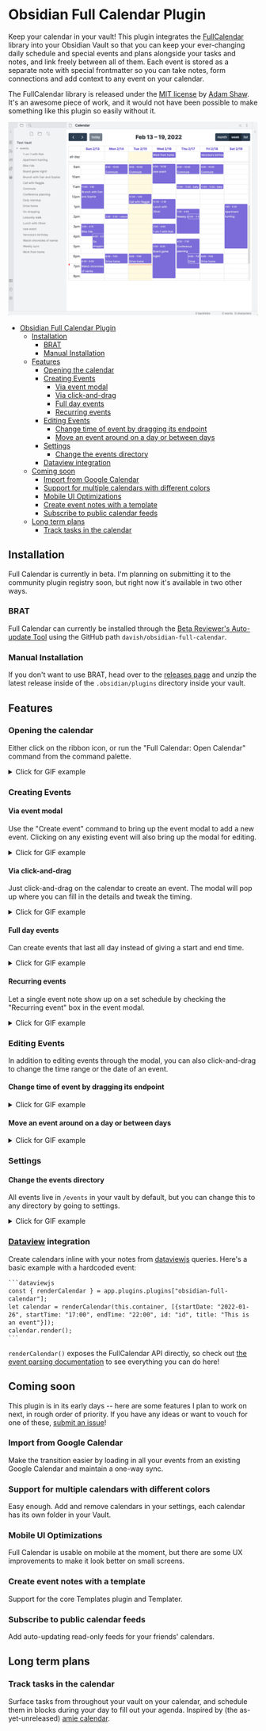 # Obsidian Full Calendar Plugin

Keep your calendar in your vault! This plugin integrates the [FullCalendar](https://github.com/fullcalendar/fullcalendar) library into your Obsidian Vault so that you can keep your ever-changing daily schedule and special events and plans alongside your tasks and notes, and link freely between all of them. Each event is stored as a separate note with special frontmatter so you can take notes, form connections and add context to any event on your calendar.

The FullCalendar library is released under the [MIT license](https://github.com/fullcalendar/fullcalendar/blob/master/LICENSE.txt) by [Adam Shaw](https://github.com/arshaw). It's an awesome piece of work, and it would not have been possible to make something like this plugin so easily without it.

![Sample Calendar](docs/assets/sample-calendar.png)

- [Obsidian Full Calendar Plugin](#obsidian-full-calendar-plugin)
  - [Installation](#installation)
    - [BRAT](#brat)
    - [Manual Installation](#manual-installation)
  - [Features](#features)
    - [Opening the calendar](#opening-the-calendar)
    - [Creating Events](#creating-events)
      - [Via event modal](#via-event-modal)
      - [Via click-and-drag](#via-click-and-drag)
      - [Full day events](#full-day-events)
      - [Recurring events](#recurring-events)
    - [Editing Events](#editing-events)
      - [Change time of event by dragging its endpoint](#change-time-of-event-by-dragging-its-endpoint)
      - [Move an event around on a day or between days](#move-an-event-around-on-a-day-or-between-days)
    - [Settings](#settings)
      - [Change the events directory](#change-the-events-directory)
    - [Dataview integration](#dataview-integration)
  - [Coming soon](#coming-soon)
    - [Import from Google Calendar](#import-from-google-calendar)
    - [Support for multiple calendars with different colors](#support-for-multiple-calendars-with-different-colors)
    - [Mobile UI Optimizations](#mobile-ui-optimizations)
    - [Create event notes with a template](#create-event-notes-with-a-template)
    - [Subscribe to public calendar feeds](#subscribe-to-public-calendar-feeds)
  - [Long term plans](#long-term-plans)
    - [Track tasks in the calendar](#track-tasks-in-the-calendar)

## Installation

Full Calendar is currently in beta. I'm planning on submitting it to the community plugin registry soon, but right now it's available in two other ways.

### BRAT

Full Calendar can currently be installed through the [Beta Reviewer's Auto-update Tool](https://github.com/TfTHacker/obsidian42-brat) using the GitHub path `davish/obsidian-full-calendar`.

### Manual Installation

If you don't want to use BRAT, head over to the [releases page](https://github.com/davish/obsidian-full-calendar/releases) and unzip the latest release inside of the `.obsidian/plugins` directory inside your vault.

## Features

### Opening the calendar

Either click on the ribbon icon, or run the "Full Calendar: Open Calendar" command from the command palette.

<details>
<summary>Click for GIF example</summary>
<img src='docs/assets/open-calendar.gif'>
</details>

### Creating Events

#### Via event modal

Use the "Create event" command to bring up the event modal to add a new event. Clicking on any existing event will also bring up the modal for editing.

<details>
<summary>Click for GIF example</summary>
<img src='docs/assets/create-event-modal.gif'>
</details>

#### Via click-and-drag

Just click-and-drag on the calendar to create an event. The modal will pop up where you can fill in the details and tweak the timing.

<details>
<summary>Click for GIF example</summary>
<img src='docs/assets/create-event.gif'>
</details>

#### Full day events

Can create events that last all day instead of giving a start and end time.

<details>
<summary>Click for GIF example</summary>
<img src='docs/assets/create-event-fullday.gif'>
</details>

#### Recurring events

Let a single event note show up on a set schedule by checking the "Recurring event" box in the event modal.

<details>
<summary>Click for GIF example</summary>
<img src='docs/assets/create-event-recurring.gif'>
</details>

### Editing Events

In addition to editing events through the modal, you can also click-and-drag
to change the time range or the date of an event.

#### Change time of event by dragging its endpoint

<details>
<summary>Click for GIF example</summary>
<img src='docs/assets/edit-event-drag.gif'>
</details>

#### Move an event around on a day or between days

<details>
<summary>Click for GIF example</summary>
<img src='docs/assets/moving-event.gif'>
</details>

### Settings

#### Change the events directory

All events live in `/events` in your vault by default, but you can change this to any directory by going to settings.

<details>
<summary>Click for GIF example</summary>
<img src='docs/assets/change-calendar-directory.gif'>
</details>

### [Dataview](https://github.com/blacksmithgu/obsidian-dataview) integration

Create calendars inline with your notes from [dataviewjs](https://blacksmithgu.github.io/obsidian-dataview/api/intro/) queries. Here's a basic example with a hardcoded event:

````
```dataviewjs
const { renderCalendar } = app.plugins.plugins["obsidian-full-calendar"];
let calendar = renderCalendar(this.container, [{startDate: "2022-01-26", startTime: "17:00", endTime: "22:00", id: "id", title: "This is an event"}]);
calendar.render();
```
````

`renderCalendar()` exposes the FullCalendar API directly, so check out [the event parsing documentation](https://fullcalendar.io/docs/event-parsing) to see everything you can do here!

## Coming soon

This plugin is in its early days -- here are some features I plan to work on next, in rough order of priority. If you have any ideas or want to vouch for one of these, [submit an issue](https://github.com/davish/obsidian-full-calendar/issues)!

### Import from Google Calendar

Make the transition easier by loading in all your events from an existing Google Calendar and maintain a one-way sync.

### Support for multiple calendars with different colors

Easy enough. Add and remove calendars in your settings, each calendar has its own folder in your Vault.

### Mobile UI Optimizations

Full Calendar is usable on mobile at the moment, but there are some UX improvements to make it look better on small screens.

### Create event notes with a template

Support for the core Templates plugin and Templater.

### Subscribe to public calendar feeds

Add auto-updating read-only feeds for your friends' calendars.

## Long term plans

### Track tasks in the calendar

Surface tasks from throughout your vault on your calendar, and schedule them in blocks during your day to fill out your agenda. Inspired by (the as-yet-unreleased) [amie calendar](https://amie.so).

